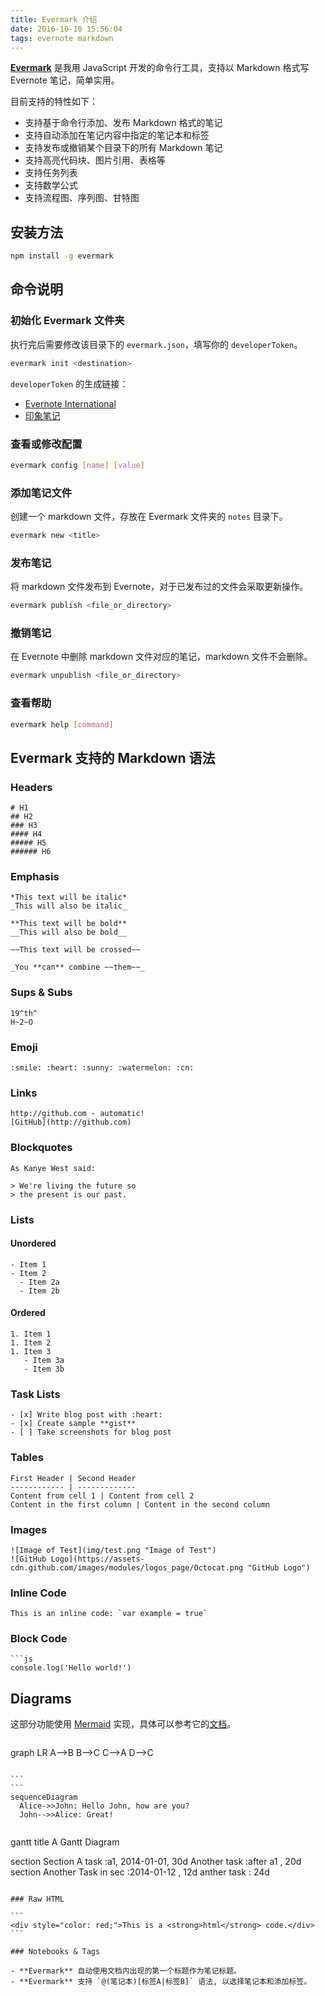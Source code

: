 ```yaml
---
title: Evermark 介绍
date: 2016-10-10 15:56:04
tags: evernote markdown
---
```


[**Evermark**](https://github.com/akuma/evermark) 是我用 JavaScript 开发的命令行工具，支持以 Markdown 格式写 Evernote 笔记，简单实用。

目前支持的特性如下：

- 支持基于命令行添加、发布 Markdown 格式的笔记
- 支持自动添加在笔记内容中指定的笔记本和标签
- 支持发布或撤销某个目录下的所有 Markdown 笔记
- 支持高亮代码块、图片引用、表格等
- 支持任务列表
- 支持数学公式
- 支持流程图、序列图、甘特图

<!--more-->

## 安装方法

```bash
npm install -g evermark
```

## 命令说明

### 初始化 Evermark 文件夹

执行完后需要修改该目录下的 `evermark.json`，填写你的 `developerToken`。

```bash
evermark init <destination>
```

`developerToken` 的生成链接：

- [Evernote International](https://www.evernote.com/api/DeveloperToken.action)
- [印象笔记](https://app.yinxiang.com/api/DeveloperToken.action)

### 查看或修改配置

```bash
evermark config [name] [value]
```

### 添加笔记文件

创建一个 markdown 文件，存放在 Evermark 文件夹的 `notes` 目录下。

```bash
evermark new <title>
```

### 发布笔记

将 markdown 文件发布到 Evernote，对于已发布过的文件会采取更新操作。

```bash
evermark publish <file_or_directory>
```

### 撤销笔记

在 Evernote 中删除 markdown 文件对应的笔记，markdown 文件不会删除。

```bash
evermark unpublish <file_or_directory>
```

### 查看帮助

```bash
evermark help [command]
```

## Evermark 支持的 Markdown 语法

### Headers

```
# H1
## H2
### H3
#### H4
##### H5
###### H6
```

### Emphasis

```
*This text will be italic*
_This will also be italic_

**This text will be bold**
__This will also be bold__

~~This text will be crossed~~

_You **can** combine ~~them~~_
```

### Sups & Subs

```
19^th^
H~2~O
```

### Emoji

```
:smile: :heart: :sunny: :watermelon: :cn:
```

### Links

```
http://github.com - automatic!
[GitHub](http://github.com)
```

### Blockquotes

```
As Kanye West said:

> We're living the future so
> the present is our past.
```

### Lists

#### Unordered

```
- Item 1
- Item 2
  - Item 2a
  - Item 2b
```

#### Ordered

```
1. Item 1
1. Item 2
1. Item 3
   - Item 3a
   - Item 3b
```

### Task Lists

```
- [x] Write blog post with :heart:
- [x] Create sample **gist**
- [ ] Take screenshots for blog post
```

### Tables

```
First Header | Second Header
------------ | -------------
Content from cell 1 | Content from cell 2
Content in the first column | Content in the second column
```

### Images

```
![Image of Test](img/test.png "Image of Test")
![GitHub Logo](https://assets-cdn.github.com/images/modules/logos_page/Octocat.png "GitHub Logo")
```

### Inline Code

```
This is an inline code: `var example = true`
```

### Block Code

```
```js
console.log('Hello world!')
``````

## Diagrams

这部分功能使用 [Mermaid](https://github.com/knsv/mermaid) 实现，具体可以参考它的[文档](http://knsv.github.io/mermaid/)。

```
```
graph LR
  A-->B
  B-->C
  C-->A
  D-->C
``````

```
```
sequenceDiagram
  Alice->>John: Hello John, how are you?
  John-->>Alice: Great!
``````

```
```
gantt
  title A Gantt Diagram

  section Section
  A task           :a1, 2014-01-01, 30d
  Another task     :after a1  , 20d
  section Another
  Task in sec      :2014-01-12  , 12d
  anther task      : 24d
``````

### Raw HTML

```
<div style="color: red;">This is a <strong>html</strong> code.</div>
```

### Notebooks & Tags

- **Evermark** 自动使用文档内出现的第一个标题作为笔记标题。
- **Evermark** 支持 `@(笔记本)[标签A|标签B]` 语法, 以选择笔记本和添加标签。
